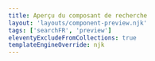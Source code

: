 ```yaml
---
title: Aperçu du composant de recherche
layout: 'layouts/component-preview.njk'
tags: ['searchFR', 'preview']
eleventyExcludeFromCollections: true
templateEngineOverride: njk
---
```


<gcds-search></gcds-search>

